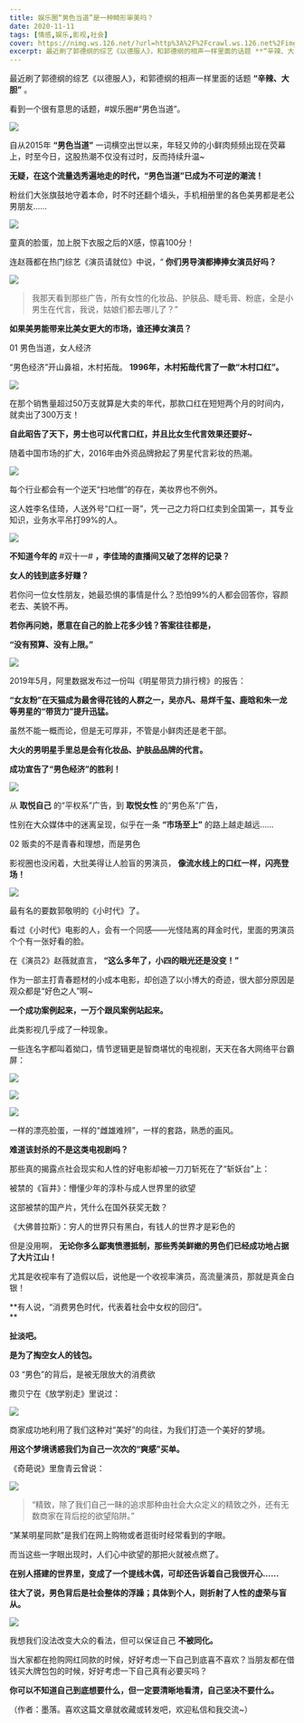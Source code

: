```yaml
---
title: 娱乐圈“男色当道”是一种畸形审美吗？
date: 2020-11-11
tags: [情感,娱乐,影视,社会]
cover: https://nimg.ws.126.net/?url=http%3A%2F%2Fcrawl.ws.126.net%2Fimg%2F3fc3b460665bcad84214948d59cde582.jpg&thumbnail=650x2147483647&quality=80&type=jpg
excerpt: 最近刷了郭德纲的综艺《以德服人》，和郭德纲的相声一样里面的话题 **“辛辣、大胆”** 。看到一个很有意思的话题，娱乐圈“男色当道”。![](https://nimg.ws.126.net/?url=http%3A%2F%2Fc
---
```

最近刷了郭德纲的综艺《以德服人》，和郭德纲的相声一样里面的话题 **“辛辣、大胆”** 。

看到一个很有意思的话题，#娱乐圈#“男色当道”。

![](https://nimg.ws.126.net/?url=http%3A%2F%2Fcrawl.ws.126.net%2Fimg%2F3fc3b460665bcad84214948d59cde582.jpg&thumbnail=650x2147483647&quality=80&type=jpg)  

自从2015年 **“男色当道”** 一词横空出世以来，年轻又帅的小鲜肉频频出现在荧幕上，时至今日，这股热潮不仅没有过时，反而持续升温~

**无疑，在这个流量选秀遍地走的时代，“男色当道”已成为不可逆的潮流！**

粉丝们大张旗鼓地守着本命，时不时还翻个墙头，手机相册里的各色美男都是老公男朋友……

![](http://crawl.ws.126.net/img/0b06adadc4777a103692a5bd67fe3fcf.gif)  

童真的脸蛋，加上脱下衣服之后的X感，惊喜100分！

连赵薇都在热门综艺《演员请就位》中说，“ **你们男导演都捧捧女演员好吗？**

![](https://nimg.ws.126.net/?url=http%3A%2F%2Fcrawl.ws.126.net%2Fimg%2Fdbb3198d884f8c3295756e5c16da3e03.jpg&thumbnail=650x2147483647&quality=80&type=jpg)  

> 我那天看到那些广告，所有女性的化妆品、护肤品、睫毛膏、粉底，全是小男生在代言，我说，姑娘们都去哪儿了？”

**如果美男能带来比美女更大的市场，谁还捧女演员？**

01 男色当道，女人经济

“男色经济”开山鼻祖，木村拓哉。 **1996年，木村拓哉代言了一款“木村口红”。**

![](https://nimg.ws.126.net/?url=http%3A%2F%2Fcrawl.ws.126.net%2Fimg%2Fcdb001ac1403991971209966a05edd0c.jpg&thumbnail=650x2147483647&quality=80&type=jpg)  

在那个销售量超过50万支就算是大卖的年代，那款口红在短短两个月的时间内，就卖出了300万支！

**自此昭告了天下，男士也可以代言口红，并且比女生代言效果还要好~**

随着中国市场的扩大，2016年由外资品牌掀起了男星代言彩妆的热潮。

![](https://nimg.ws.126.net/?url=http%3A%2F%2Fcrawl.ws.126.net%2Fimg%2Feed2cb15ff73243173199a5d2b6854f9.jpg&thumbnail=650x2147483647&quality=80&type=jpg)  

每个行业都会有一个逆天“扫地僧”的存在，美妆界也不例外。

这人姓李名佳琦，人送外号“口红一哥”，凭一己之力将口红卖到全国第一，其专业知识，业务水平吊打99%的人。

![](https://nimg.ws.126.net/?url=http%3A%2F%2Fcrawl.ws.126.net%2Fimg%2F62b86a650e6f2de47acf6fc7e4e89acf.jpg&thumbnail=650x2147483647&quality=80&type=jpg)  

**不知道今年的** #双十一# **，李佳琦的直播间又破了怎样的记录？**

**女人的钱到底多好赚？**

若你问一位女性朋友，她最恐惧的事情是什么？恐怕99%的人都会回答你，容颜老去、美貌不再。

**若你再问她，愿意在自己的脸上花多少钱？答案往往都是，**

**“没有预算、没有上限。”**

![](https://nimg.ws.126.net/?url=http%3A%2F%2Fcrawl.ws.126.net%2Fimg%2F35fdbd720b17ed25affea3ec46d0e887.jpg&thumbnail=650x2147483647&quality=80&type=jpg)  

2019年5月，阿里数据发布过一份叫《明星带货力排行榜》的报告：

**“女友粉”在天猫成为最舍得花钱的人群之一，吴亦凡、易烊千玺、鹿晗和朱一龙等男星的“带货力”提升迅猛。**

虽然不能一概而论，但是无可厚非，不管是小鲜肉还是老干部。

**大火的男明星手里总是会有化妆品、护肤品品牌的代言。**

**成功宣告了“男色经济”的胜利！**

![](https://nimg.ws.126.net/?url=http%3A%2F%2Fcrawl.ws.126.net%2Fimg%2Ffd2d49dcd9e4615348bdcb9c2ab2d3cc.jpg&thumbnail=650x2147483647&quality=80&type=jpg)  

从 **取悦自己** 的“平权系”广告，到 **取悦女性** 的“男色系”广告，

性别在大众媒体中的迷离呈现，似乎在一条 **“市场至上”** 的路上越走越远......

02 贩卖的不是青春和理想，而是男色

影视圈也没闲着，大批美得让人脸盲的男演员， **像流水线上的口红一样，闪亮登场！**

![](https://nimg.ws.126.net/?url=http%3A%2F%2Fcrawl.ws.126.net%2Fimg%2Fec1ed02434b65b4191e0f5124a695b5f.jpg&thumbnail=650x2147483647&quality=80&type=jpg)  

最有名的要数郭敬明的《小时代》了。

看过《小时代》电影的人，会有一个同感——光怪陆离的拜金时代，里面的男演员个个有一张好看的脸。

在《演员2》赵薇就直言， **“这么多年了，小四的眼光还是没变！”**

作为一部主打青春题材的小成本电影，却创造了以小博大的奇迹，很大部分原因是观众都是“好色之人”啊~

**一个成功案例起来，一万个跟风案例站起来。**

此类影视几乎成了一种现象。

一些连名字都叫着拗口，情节逻辑更是智商堪忧的电视剧，天天在各大网络平台霸屏：

![](https://nimg.ws.126.net/?url=http%3A%2F%2Fcrawl.ws.126.net%2Fimg%2F6e72ab2fa8ea6d5116a1d8c08e19b90d.jpg&thumbnail=650x2147483647&quality=80&type=jpg)  

![](https://nimg.ws.126.net/?url=http%3A%2F%2Fcrawl.ws.126.net%2Fimg%2Fbce41e478c0e6109df54062d94d409d2.jpg&thumbnail=650x2147483647&quality=80&type=jpg)  

![](https://nimg.ws.126.net/?url=http%3A%2F%2Fcrawl.ws.126.net%2Fimg%2F713491fd889b4293493a091ce28b345d.jpg&thumbnail=650x2147483647&quality=80&type=jpg)  

一样的漂亮脸蛋，一样的“雌雄难辨”，一样的套路，熟悉的画风。

**难道该封杀的不是这类电视剧吗？**

那些真的揭露点社会现实和人性的好电影却被一刀刀斩死在了“斩妖台”上：

被禁的《盲井》：懵懂少年的淳朴与成人世界里的欲望

这部被禁的国产片，凭什么在国外获奖无数？

《大佛普拉斯》：穷人的世界只有黑白，有钱人的世界才是彩色的

但是没用啊， **无论你多么鄙夷愤懑抵制，那些秀美鲜嫩的男色们已经成功地占据了大片江山！**

尤其是收视率有了造假以后，说他是一个收视率演员，高流量演员，那就是真金白银！

**有人说，“消费男色时代，代表着社会中女权的回归”。  
**

**扯淡吧。**

**是为了掏空女人的钱包。**

03 “男色”的背后，是被无限放大的消费欲

撒贝宁在《放学别走》里说过：

![](https://nimg.ws.126.net/?url=http%3A%2F%2Fcrawl.ws.126.net%2Fimg%2F23f6d49aed796dd91c7fc2d98119ec08.jpg&thumbnail=650x2147483647&quality=80&type=jpg)  

商家成功地利用了我们这种对“美好”的向往，为我们打造一个美好的梦境。

**用这个梦境诱惑我们为自己一次次的“爽感”买单。**

《奇葩说》里詹青云曾说：

![](https://nimg.ws.126.net/?url=http%3A%2F%2Fcrawl.ws.126.net%2Fimg%2F2a6da17c5fc3158c111f27fb88957504.jpg&thumbnail=650x2147483647&quality=80&type=jpg)  

> “精致，除了我们自己一眛的追求那种由社会大众定义的精致之外，还有无数商家在背后挖的欲望陷阱。”

“某某明星同款”是我们在网上购物或者逛街时经常看到的字眼。

而当这些一字眼出现时，人们心中欲望的那把火就被点燃了。

**在别人搭建的世界里，变成了一个提线木偶，可却还告诉着自己我很开心......**

**往大了说，男色背后是社会整体的浮躁；具体到个人，则折射了人性的虚荣与盲从。**

![](http://crawl.ws.126.net/img/5688ffd349cab987223df4aa3b053d55.gif)  

我想我们没法改变大众的看法，但可以保证自己 **不被同化。**

当大家都在抢购网红同款的时候，好好考虑一下自己到底喜不喜欢？当朋友都在借钱买大牌包包的时候，好好考虑一下自己真有必要买吗？

**你可以不知道自己到底想要什么，但一定要清晰地看清，自己坚决不要什么。**

（作者：墨落。喜欢这篇文章就收藏或转发吧，欢迎私信和我交流~）

